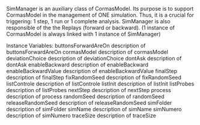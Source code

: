 SimManager is an auxiliary class of CormasModel. Its purpose is to support CormasModel in the management of ONE simulation.
Thus, it is a crucial for triggering: 1 step, 1 run or 1 complete analysis.
SimManager is also responsible of the the Replays (forward or backward).
(1 instance of CormasModel is always linked with 1 instance of SimManager)

Instance Variables:
	buttonsForwardAreOn	<Boolean>	description of buttonsForwardAreOn
	cormasModel	<CormasModel>	description of cormasModel
	deviationChoice	<ValueModel>	description of deviationChoice
	dontAsk	<ValueHolder>	description of dontAsk
	enableBackward	<Boolean>	description of enableBackward
	enableBackwardValue	<ValueModel>	description of enableBackwardValue
	finalStep	<ValueModel>	description of finalStep
	fixRandomSeed	<ValueModel>	description of fixRandomSeed
	listControle	<SelectionInList>	description of listControle
	listInit	<SelectionInList>	description of listInit
	listProbes	<MultiSelectionInList>	description of listProbes
	nextStep	<ValueHolder>	description of nextStep
	process	<Process>	description of process
	randomSeed	<ValueModel>	description of randomSeed
	releaseRandomSeed	<ValueModel>	description of releaseRandomSeed
	simFolder	<Filename>	description of simFolder
	simName	<String>	description of simName
	simNumero	<SmallInteger>	description of simNumero
	traceSize	<SmallInteger>	description of traceSize

